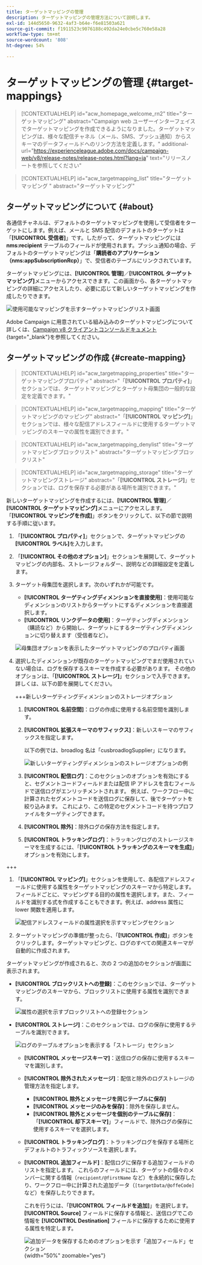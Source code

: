 ```yaml
---
title: ターゲットマッピングの管理
description: ターゲットマッピングの管理方法について説明します。
exl-id: 144d5650-9632-4af3-b64e-f6e81503a621
source-git-commit: f1911523c9076188c492da24e0cbe5c760e58a28
workflow-type: tm+mt
source-wordcount: '808'
ht-degree: 54%

---
```


# ターゲットマッピングの管理 {#target-mappings}

>[!CONTEXTUALHELP]
>id="acw_homepage_welcome_rn2"
>title="ターゲットマッピング"
>abstract="Campaign web ユーザーインターフェイスでターゲットマッピングを作成できるようになりました。ターゲットマッピングは、様々な配信チャネル（メール、SMS、プッシュ通知）からスキーマのデータフィールドへのリンク方法を定義します。"
>additional-url="https://experienceleague.adobe.com/docs/campaign-web/v8/release-notes/release-notes.html?lang=ja" text="リリースノートを参照してください"

>[!CONTEXTUALHELP]
>id="acw_targetmapping_list"
>title="ターゲットマッピング "
>abstract="ターゲットマッピング"

## ターゲットマッピングについて {#about}

各通信チャネルは、デフォルトのターゲットマッピングを使用して受信者をターゲットにします。例えば、メールと SMS 配信のデフォルトのターゲットは「**[!UICONTROL 受信者]**」です。したがって、ターゲットマッピングには **nms:recipient** テーブルのフィールドが使用されます。プッシュ通知の場合、デフォルトのターゲットマッピングは「**購読者のアプリケーション（nms:appSubscriptionRcp）**」で、受信者のテーブルにリンクされています。

ターゲットマッピングには、**[!UICONTROL 管理]**／**[!UICONTROL ターゲットマッピング]**&#x200B;メニューからアクセスできます。この画面から、各ターゲットマッピングの詳細にアクセスしたり、必要に応じて新しいターゲットマッピングを作成したりできます。

![ 使用可能なマッピングを示すターゲットマッピングリスト画面 ](assets/target-mappings-list.png)

Adobe Campaign に用意されている組み込みのターゲットマッピングについて詳しくは、[Campaign v8 クライアントコンソールドキュメント](https://experienceleague.adobe.com/docs/campaign/campaign-v8/audience/add-profiles/target-mappings.html?lang=ja){target="_blank"}を参照してください。

## ターゲットマッピングの作成 {#create-mapping}

>[!CONTEXTUALHELP]
>id="acw_targetmapping_properties"
>title="ターゲットマッピングプロパティ"
>abstract="「**[!UICONTROL プロパティ]**」セクションでは、ターゲットマッピングとターゲット母集団の一般的な設定を定義できます。"

>[!CONTEXTUALHELP]
>id="acw_targetmapping_mapping"
>title="ターゲットマッピングのマッピング"
>abstract="「**[!UICONTROL マッピング]**」セクションでは、様々な配信アドレスフィールドに使用するターゲットマッピングのスキーマの属性を識別できます。"

>[!CONTEXTUALHELP]
>id="acw_targetmapping_denylist"
>title="ターゲットマッピングブロックリスト"
>abstract="ターゲットマッピングブロックリスト"

>[!CONTEXTUALHELP]
>id="acw_targetmapping_storage"
>title="ターゲットマッピングストレージ"
>abstract="「**[!UICONTROL ストレージ]**」セクションでは、ログを保存する必要がある場所を識別できます。"

新しいターゲットマッピングを作成するには、**[!UICONTROL 管理]**／**[!UICONTROL ターゲットマッピング]**&#x200B;メニューにアクセスします。「**[!UICONTROL マッピングを作成]**」ボタンをクリックして、以下の節で説明する手順に従います。

1. 「**[!UICONTROL プロパティ]**」セクションで、ターゲットマッピングの&#x200B;**[!UICONTROL ラベル]**&#x200B;を入力します。

1. 「**[!UICONTROL その他のオプション]**」セクションを展開して、ターゲットマッピングの内部名、ストレージフォルダー、説明などの詳細設定を定義します。

1. ターゲット母集団を選択します。次のいずれかが可能です。

   * **[!UICONTROL ターゲティングディメンションを直接使用]**：使用可能なディメンションのリストからターゲットにするディメンションを直接選択します。
   * **[!UICONTROL リンクデータの使用]**：ターゲティングディメンション（購読など）から開始し、ターゲットにするターゲティングディメンションに切り替えます（受信者など）。

   ![ 母集団オプションを表示したターゲットマッピングのプロパティ画面 ](assets/target-mappings-properties.png)

1. 選択したディメンションが既存のターゲットマッピングでまだ使用されていない場合は、ログを保存するスキーマを作成する必要があります。 その他のオプションは、「**[!UICONTROL ストレージ]**」セクションで入手できます。 詳しくは、以下の節を展開してください。

   +++新しいターゲティングディメンションのストレージオプション

   1. **[!UICONTROL 名前空間]**：ログの作成に使用する名前空間を識別します。
   1. **[!UICONTROL 拡張スキーマのサフィックス]**：新しいスキーマのサフィックスを指定します。

      以下の例では、broadlog 名は「cusbroadlogSupplier」になります。

      ![ 新しいターゲティングディメンションのストレージオプションの例 ](assets/target-mappings-new.png)

   1. **[!UICONTROL 配信ログ]**：このセクションのオプションを有効にすると、セグメントコードフィールドまたは配信 IP アドレスを含むフィールドで送信ログがエンリッチメントされます。 例えば、ワークフロー中に計算されたセグメントコードを送信ログに保存して、後でターゲットを絞り込みます。 これにより、この特定のセグメントコードを持つプロファイルをターゲティングできます。

   1. **[!UICONTROL 除外]**：除外ログの保存方法を指定します。

   1. **[!UICONTROL トラッキングログ]**：トラッキングログのストレージスキーマを生成するには、「**[!UICONTROL トラッキングのスキーマを生成]**」オプションを有効にします。

+++

1. 「**[!UICONTROL マッピング]**」セクションを使用して、各配信アドレスフィールドに使用する属性をターゲットマッピングのスキーマから特定します。 フィールドごとに、マッピングする目的の属性を選択します。また、フィールドを識別する式を作成することもできます。例えば、address 属性に lower 関数を適用します。

   ![ 配信アドレスフィールドの属性選択を示すマッピングセクション ](assets/target-mappings-mapping.png)

1. ターゲットマッピングの準備が整ったら、「**[!UICONTROL 作成]**」ボタンをクリックします。ターゲットマッピングと、ログのすべての関連スキーマが自動的に作成されます。

ターゲットマッピングが作成されると、次の 2 つの追加のセクションが画面に表示されます。

* **[!UICONTROL ブロックリストへの登録]**：このセクションでは、ターゲットマッピングのスキーマから、ブロックリストに使用する属性を識別できます。

  ![ 属性の選択を示すブロックリストへの登録セクション ](assets/target-mappings-denylisting.png)

* **[!UICONTROL ストレージ]**：このセクションでは、ログの保存に使用するテーブルを識別できます。

  ![ ログのテーブルオプションを表示する「ストレージ」セクション ](assets/target-mappings-storage.png)

   * **[!UICONTROL メッセージスキーマ]**：送信ログの保存に使用するスキーマを識別します。
   * **[!UICONTROL 除外されたメッセージ]**：配信と除外のログストレージの管理方法を指定します。

      * **[!UICONTROL 除外とメッセージを同じテーブルに保存]**
      * **[!UICONTROL メッセージのみを保存]**：除外を保存しません。
      * **[!UICONTROL 除外とメッセージを個別のテーブルに保存]**：「**[!UICONTROL 却下スキーマ]**」フィールドで、除外ログの保存に使用するスキーマを選択します。

   * **[!UICONTROL トラッキングログ]**：トラッキングログを保存する場所とデフォルトのトラフィックソースを選択します。
   * **[!UICONTROL 追加フィールド]**：配信ログに保存する追加フィールドのリストを指定します。 これらのフィールドには、ターゲットの個々のメンバーに関する情報（`recipient/@firstName` など）を永続的に保存したり、ワークフロー中に計算された追加データ（`[targetData/@offeCode]` など）を保存したりできます。

     これを行うには、「**[!UICONTROL フィールドを追加]**」を選択します。**[!UICONTROL Source]** フィールドに保存する情報と、送信ログでこの情報を **[!UICONTROL Destination]** フィールドに保存するために使用する属性を特定します。

     ![ 追加データを保存するためのオプションを示す「追加フィールド」セクション ](assets/target-mappings-additional.png){width="50%" zoomable="yes"}